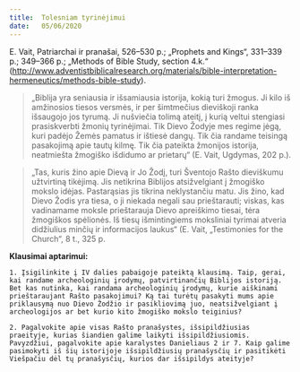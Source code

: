 ```yaml
---
title:  Tolesniam tyrinėjimui
date:   05/06/2020
---
```


E. Vait, Patriarchai ir pranašai, 526–530 p.; „Prophets and Kings“, 331–339 p.; 349–366 p.; „Methods of Bible Study, section 4.k.“ (http://www.adventistbiblicalresearch.org/materials/bible-interpretation-hermeneutics/methods-bible-study).

> <p></p>
> „Biblija yra seniausia ir išsamiausia istorija, kokią turi žmogus. Ji kilo iš amžinosios tiesos versmės, ir per šimtmečius dieviškoji ranka išsaugojo jos tyrumą. Ji nušviečia tolimą ateitį, į kurią veltui stengiasi prasiskverbti žmonių tyrinėjimai. Tik Dievo Žodyje mes regime jėgą, kuri padėjo Žemės pamatus ir ištiesė dangų. Tik čia randame teisingą pasakojimą apie tautų kilmę. Tik čia pateikta žmonijos istorija, neatmiešta žmogiško išdidumo ar prietarų“ (E. Vait, Ugdymas, 202 p.).

> <p></p>
> „Tas, kuris žino apie Dievą ir Jo Žodį, turi Šventojo Rašto dieviškumu užtvirtiną tikėjimą. Jis netikrina Biblijos atsižvelgiant į žmogiško mokslo idėjas. Pastarąsias jis tikrina neklystančiu matu. Jis žino, kad Dievo Žodis yra tiesa, o ji niekada negali sau prieštarauti; viskas, kas vadinamame moksle prieštarauja Dievo apreiškimo tiesai, tėra žmogiškos spėlionės. Iš tiesų išmintingiems moksliniai tyrimai atveria didžiulius minčių ir informacijos laukus“ (E. Vait, „Testimonies for the Church“, 8 t., 325 p.

**Klausimai aptarimui:**

`1. Įsigilinkite į IV dalies pabaigoje pateiktą klausimą. Taip, gerai, kai randame archeologinių įrodymų, patvirtinančių Biblijos istoriją. Bet kas nutinka, kai randama archeologinių įrodymų, kurie aiškinami prieštaraujant Rašto pasakojimui? Ką tai turėtų pasakyti mums apie priklausymą nuo Dievo Žodžio ir pasikliovimą juo, neatsižvelgiant į archeologijos ar bet kurio kito žmogiško mokslo teiginius?`

`2. Pagalvokite apie visas Rašto pranašystes, išsipildžiusias praeityje, kurias šiandien galime laikyti išsipildžiusiomis. Pavyzdžiui, pagalvokite apie karalystes Danieliaus 2 ir 7. Kaip galime pasimokyti iš šių istorijoje išsipildžiusių pranašysčių ir pasitikėti Viešpačiu dėl tų pranašysčių, kurios dar išsipildys ateityje?`
